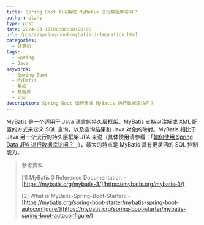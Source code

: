 ```yaml
---
title: Spring Boot 如何集成 MyBatis 进行数据库访问？
author: olzhy
type: post
date: 2024-03-17T08:00:00+08:00
url: /posts/spring-boot-mybatis-integration.html
categories:
  - 计算机
tags:
  - Spring
  - Java
keywords:
  - Spring Boot
  - MyBatis
  - 集成
  - 数据库
  - 访问
description: Spring Boot 如何集成 MyBatis 进行数据库访问？
---
```


MyBatis 是一个适用于 Java 语言的持久层框架。MyBatis 支持以注解或 XML 配置的方式来定义 SQL 查询，以及查询结果和 Java 对象的映射。MyBatis 相比于 Java 另一个流行的持久层框架 JPA 来说（具体使用请参看：「[如何使用 Spring Data JPA 进行数据库访问？
](https://olzhy.github.io/posts/spring-data-jpa.html)」），最大的特点是 MyBatis 具有更灵活的 SQL 控制能力。

> 参考资料
>
> [1] MyBatis 3 Reference Documentation - [https://mybatis.org/mybatis-3/](https://mybatis.org/mybatis-3/)
>
> [2] What is MyBatis-Spring-Boot-Starter? - [https://mybatis.org/spring-boot-starter/mybatis-spring-boot-autoconfigure/](https://mybatis.org/spring-boot-starter/mybatis-spring-boot-autoconfigure/)
